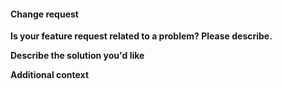#### Change request

**Is your feature request related to a problem? Please describe.**  
<!--- A clear and concise description of what the problem is. Ex. I'm always frustrated when [...] -->

**Describe the solution you'd like**  
<!--- A clear and concise description of what you want to happen. -->

**Additional context**  
<!--- Add any other context or screenshots about the feature request here. -->